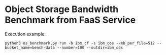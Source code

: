 # Object Storage Bandwidth Benchmark from FaaS Service

Execution example:

```
python3 os_benchmark.py run -b ibm_cf -s ibm_cos --mb_per_file=512 --bucket_name=bench-data --number=100 --outdir=ibm_cos
```
